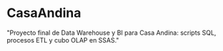 # CasaAndina
"Proyecto final de Data Warehouse y BI para Casa Andina: scripts SQL, procesos ETL y cubo OLAP en SSAS."
